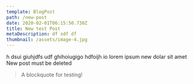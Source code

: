 ```yaml
---
template: BlogPost
path: /new-post
date: 2020-02-01T06:15:50.738Z
title: New test Post
metaDescription: df sdf df
thumbnail: /assets/image-4.jpg
---
```

h dsui giuhjdfs udf ghihoiugigo hdfoijh io
lorem ipsum new dolar sit amet 
New post must be deleted 

> A blockquote for testing!
